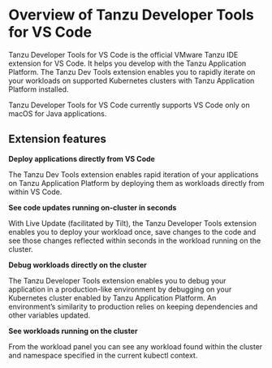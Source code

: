 # Overview of Tanzu Developer Tools for VS Code

Tanzu Developer Tools for VS Code is the official VMware Tanzu IDE extension for VS Code.
It helps you develop with the Tanzu Application Platform.
The Tanzu Dev Tools extension enables you to rapidly iterate on your workloads on supported Kubernetes
clusters with Tanzu Application Platform installed.

Tanzu Developer Tools for VS Code currently supports VS Code only on macOS for Java applications.

## <a id="extension-features"></a> Extension features

**Deploy applications directly from VS Code**

The Tanzu Dev Tools extension enables rapid iteration of your applications on
Tanzu Application Platform by deploying them as workloads directly from within VS Code.

**See code updates running on-cluster in seconds**

With Live Update (facilitated by Tilt), the Tanzu Developer Tools extension enables you to deploy
your workload once, save changes to the code and see those changes reflected within seconds in the
workload running on the cluster.

**Debug workloads directly on the cluster**

The Tanzu Developer Tools extension enables you to debug your application in a production-like
environment by debugging on your Kubernetes cluster enabled by Tanzu Application Platform.
An environment’s similarity to production relies on keeping dependencies and other variables updated.

**See workloads running on the cluster**

From the workload panel you can see any workload found within the cluster and namespace specified in
the current kubectl context.
